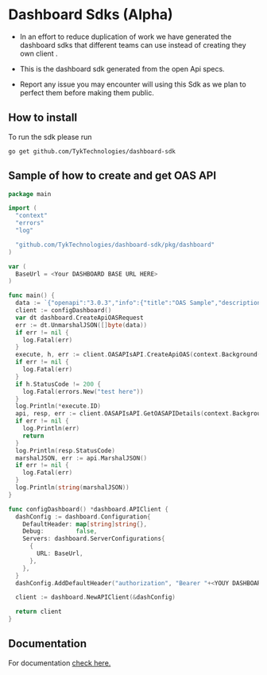 # Dashboard Sdks (Alpha)

- In an effort to reduce duplication of work we have generated the dashboard sdks that different teams can use instead
  of creating they own client .

- This is the dashboard sdk generated from the open Api specs.
- Report any issue you may encounter will using this Sdk as we plan to perfect them before making them public.


## How to install
To run the sdk please run 

`go get github.com/TykTechnologies/dashboard-sdk`

## Sample of how to create and get OAS API
```go
package main

import (
  "context"
  "errors"
  "log"

  "github.com/TykTechnologies/dashboard-sdk/pkg/dashboard"
)

var (
  BaseUrl = <Your DASHBOARD BASE URL HERE>
)

func main() {
  data := `{"openapi":"3.0.3","info":{"title":"OAS Sample","description":"This is a sample OAS.","version":"1.0.0"},"servers":[{"url":"https://localhost:8080"}],"security":[{"bearerAuth":[]}],"paths":{"/api/sample/users":{"get":{"tags":["users"],"summary":"Get users","operationId":"getUsers","responses":{"200":{"description":"fetched users","content":{"application/json":{"schema":{"type":"array","items":{"type":"object","properties":{"name":{"type":"string"}}}}}}}}}}},"components":{"securitySchemes":{"bearerAuth":{"type":"http","scheme":"bearer","description":"The API Access Credentials"}}},"x-tyk-api-gateway":{"info":{"name":"user","state":{"active":true}},"upstream":{"url":"https://localhost:8080"},"server":{"listenPath":{"value":"/user-test/","strip":true}}}}`
  client := configDashboard()
  var dt dashboard.CreateApiOASRequest
  err := dt.UnmarshalJSON([]byte(data))
  if err != nil {
    log.Fatal(err)
  }
  execute, h, err := client.OASAPIsAPI.CreateApiOAS(context.Background()).CreateApiOASRequest(dt).Execute()
  if err != nil {
    log.Fatal(err)
  }
  if h.StatusCode != 200 {
    log.Fatal(errors.New("test here"))
  }
  log.Println(*execute.ID)
  api, resp, err := client.OASAPIsAPI.GetOASAPIDetails(context.Background(), execute.GetID()).Execute()
  if err != nil {
    log.Println(err)
    return
  }
  log.Println(resp.StatusCode)
  marshalJSON, err := api.MarshalJSON()
  if err != nil {
    log.Fatal(err)
  }
  log.Println(string(marshalJSON))
}

func configDashboard() *dashboard.APIClient {
  dashConfig := dashboard.Configuration{
    DefaultHeader: map[string]string{},
    Debug:         false,
    Servers: dashboard.ServerConfigurations{
      {
        URL: BaseUrl,
      },
    },
  }
  dashConfig.AddDefaultHeader("authorization", "Bearer "+<YOUY DASHBOARD SECRET HERE>)

  client := dashboard.NewAPIClient(&dashConfig)

  return client
}

```

## Documentation

For documentation [check here.](https://github.com/TykTechnologies/dashboard-sdk/blob/main/pkg/dashboard/README.md)
